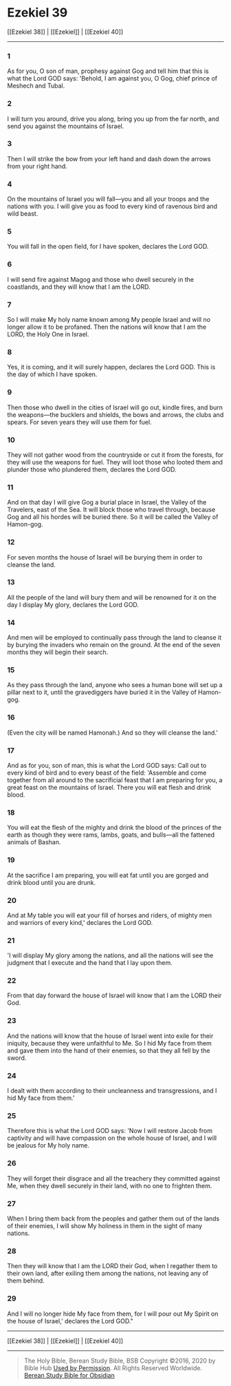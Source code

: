 # Ezekiel 39

[[Ezekiel 38]] | [[Ezekiel]] | [[Ezekiel 40]]

---

### 1
As for you, O son of man, prophesy against Gog and tell him that this is what the Lord GOD says: 'Behold, I am against you, O Gog, chief prince of Meshech and Tubal.

### 2
I will turn you around, drive you along, bring you up from the far north, and send you against the mountains of Israel.

### 3
Then I will strike the bow from your left hand and dash down the arrows from your right hand.

### 4
On the mountains of Israel you will fall—you and all your troops and the nations with you. I will give you as food to every kind of ravenous bird and wild beast.

### 5
You will fall in the open field, for I have spoken, declares the Lord GOD.

### 6
I will send fire against Magog and those who dwell securely in the coastlands, and they will know that I am the LORD.

### 7
So I will make My holy name known among My people Israel and will no longer allow it to be profaned. Then the nations will know that I am the LORD, the Holy One in Israel.

### 8
Yes, it is coming, and it will surely happen, declares the Lord GOD. This is the day of which I have spoken.

### 9
Then those who dwell in the cities of Israel will go out, kindle fires, and burn the weapons—the bucklers and shields, the bows and arrows, the clubs and spears. For seven years they will use them for fuel.

### 10
They will not gather wood from the countryside or cut it from the forests, for they will use the weapons for fuel. They will loot those who looted them and plunder those who plundered them, declares the Lord GOD.

### 11
And on that day I will give Gog a burial place in Israel, the Valley of the Travelers, east of the Sea. It will block those who travel through, because Gog and all his hordes will be buried there. So it will be called the Valley of Hamon-gog.

### 12
For seven months the house of Israel will be burying them in order to cleanse the land.

### 13
All the people of the land will bury them and will be renowned for it on the day I display My glory, declares the Lord GOD.

### 14
And men will be employed to continually pass through the land to cleanse it by burying the invaders who remain on the ground. At the end of the seven months they will begin their search.

### 15
As they pass through the land, anyone who sees a human bone will set up a pillar next to it, until the gravediggers have buried it in the Valley of Hamon-gog.

### 16
(Even the city will be named Hamonah.) And so they will cleanse the land.'

### 17
And as for you, son of man, this is what the Lord GOD says: Call out to every kind of bird and to every beast of the field: 'Assemble and come together from all around to the sacrificial feast that I am preparing for you, a great feast on the mountains of Israel. There you will eat flesh and drink blood.

### 18
You will eat the flesh of the mighty and drink the blood of the princes of the earth as though they were rams, lambs, goats, and bulls—all the fattened animals of Bashan.

### 19
At the sacrifice I am preparing, you will eat fat until you are gorged and drink blood until you are drunk.

### 20
And at My table you will eat your fill of horses and riders, of mighty men and warriors of every kind,' declares the Lord GOD.

### 21
'I will display My glory among the nations, and all the nations will see the judgment that I execute and the hand that I lay upon them.

### 22
From that day forward the house of Israel will know that I am the LORD their God.

### 23
And the nations will know that the house of Israel went into exile for their iniquity, because they were unfaithful to Me. So I hid My face from them and gave them into the hand of their enemies, so that they all fell by the sword.

### 24
I dealt with them according to their uncleanness and transgressions, and I hid My face from them.'

### 25
Therefore this is what the Lord GOD says: 'Now I will restore Jacob from captivity and will have compassion on the whole house of Israel, and I will be jealous for My holy name.

### 26
They will forget their disgrace and all the treachery they committed against Me, when they dwell securely in their land, with no one to frighten them.

### 27
When I bring them back from the peoples and gather them out of the lands of their enemies, I will show My holiness in them in the sight of many nations.

### 28
Then they will know that I am the LORD their God, when I regather them to their own land, after exiling them among the nations, not leaving any of them behind.

### 29
And I will no longer hide My face from them, for I will pour out My Spirit on the house of Israel,' declares the Lord GOD."

---

[[Ezekiel 38]] | [[Ezekiel]] | [[Ezekiel 40]]

---

> The Holy Bible, Berean Study Bible, BSB
> Copyright &copy;2016, 2020 by Bible Hub
> [Used by Permission](https://berean.bible/terms.htm). All Rights Reserved Worldwide.
> [Berean Study Bible for Obsidian](https://github.com/gapmiss/berean-study-bible-for-obsidian)

